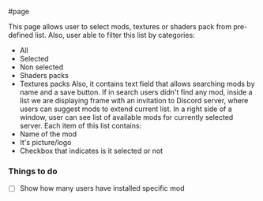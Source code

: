#page 

This page allows user to select mods, textures or shaders pack from pre-defined list. Also, user able to filter this list by categories:
- All
- Selected
- Non selected
- Shaders packs
- Textures packs
Also, it contains text field that allows searching mods by name and a save button. If in search users didn't find any mod, inside a list we are displaying frame with an invitation to Discord server, where users can suggest mods to extend current list. 
In a right side of a window, user can see list of available mods for currently selected server. Each item of this list contains:
- Name of the mod
- It's picture/logo
- Checkbox that indicates is it selected or not

### Things to do
- [ ] Show how many users have installed specific mod